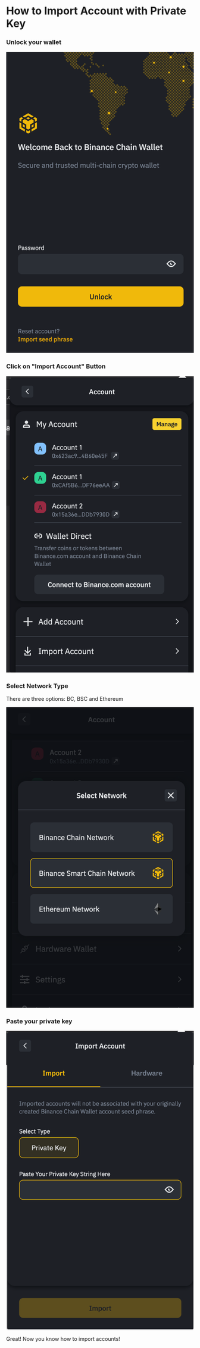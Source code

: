 # How to Import Account with Private Key

### Unlock your wallet

![](../../.gitbook/assets/image%20%2820%29.png)

### Click on "Import Account" Button

![](../../.gitbook/assets/image%20%2821%29.png)

### Select Network Type

There are three options: BC, BSC and Ethereum

![](../../.gitbook/assets/image%20%2819%29.png)



### Paste your private key

![](../../.gitbook/assets/image%20%2818%29.png)

Great! Now you know how to import accounts!

